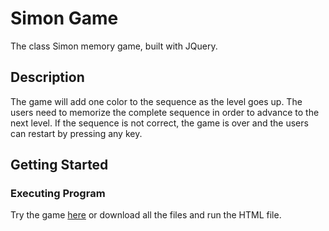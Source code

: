 # Simon Game

The class Simon memory game, built with JQuery.

## Description

The game will add one color to the sequence as the level goes up. The users need to memorize the complete sequence in order to advance to the next level. If the sequence is not correct, the game is over and the users can restart by pressing any key.

## Getting Started

### Executing Program

Try the game [here](https://lynnwu10504.github.io/simon-game.github.io/) or download all the files and run the HTML file.
